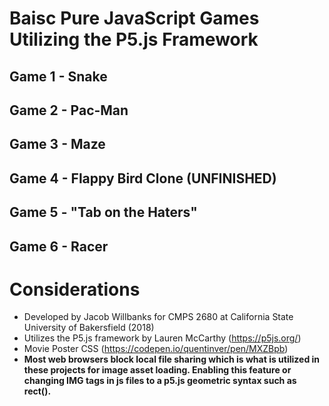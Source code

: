 # Baisc Pure JavaScript Games Utilizing the P5.js Framework
## Game 1 - Snake
## Game 2 - Pac-Man
## Game 3 - Maze
## Game 4 - Flappy Bird Clone (UNFINISHED)
## Game 5 - "Tab on the Haters"
## Game 6 - Racer

# Considerations
- Developed by Jacob Willbanks for CMPS 2680 at California State University of Bakersfield (2018)
- Utilizes the P5.js framework by Lauren McCarthy (https://p5js.org/)
- Movie Poster CSS (https://codepen.io/quentinver/pen/MXZBpb)
- **Most web browsers block local file sharing which is what is utilized in these projects for image asset loading. Enabling this feature or changing IMG tags in js files to a p5.js geometric syntax such as rect().**
